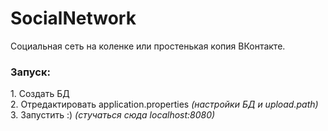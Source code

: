 # SocialNetwork
Социальная сеть на коленке или простенькая копия ВКонтакте.

<h3>Запуск:</h3>
1. Создать БД<br>
2. Отредактировать application.properties <i>(настройки БД и upload.path)</i><br>
3. Запустить :) <i>(стучаться сюда localhost:8080)</i>
